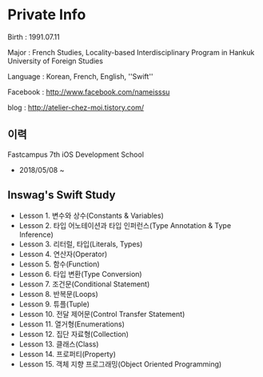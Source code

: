 # Private Info
Birth : 1991.07.11

Major : French Studies, Locality-based Interdisciplinary Program in Hankuk University of Foreign Studies

Language : Korean, French, English, ''Swift''

Facebook : http://www.facebook.com/nameisssu

blog : http://atelier-chez-moi.tistory.com/
## 이력
Fastcampus 7th iOS Development School

* 2018/05/08 ~ 


## Inswag's Swift Study
* Lesson 1. 변수와 상수(Constants & Variables)
* Lesson 2. 타입 어노테이션과 타입 인퍼런스(Type Annotation & Type Inference)
* Lesson 3. 리터럴, 타입(Literals, Types)
* Lesson 4. 연산자(Operator)
* Lesson 5. 함수(Function)
* Lesson 6. 타입 변환(Type Conversion)
* Lesson 7. 조건문(Conditional Statement)
* Lesson 8. 반복문(Loops)
* Lesson 9. 튜플(Tuple)
* Lesson 10. 전달 제어문(Control Transfer Statement)
* Lesson 11. 열거형(Enumerations)
* Lesson 12. 집단 자료형(Collection)
* Lesson 13. 클래스(Class)
* Lesson 14. 프로퍼티(Property)
* Lesson 15. 객체 지향 프로그래밍(Object Oriented Programming)
